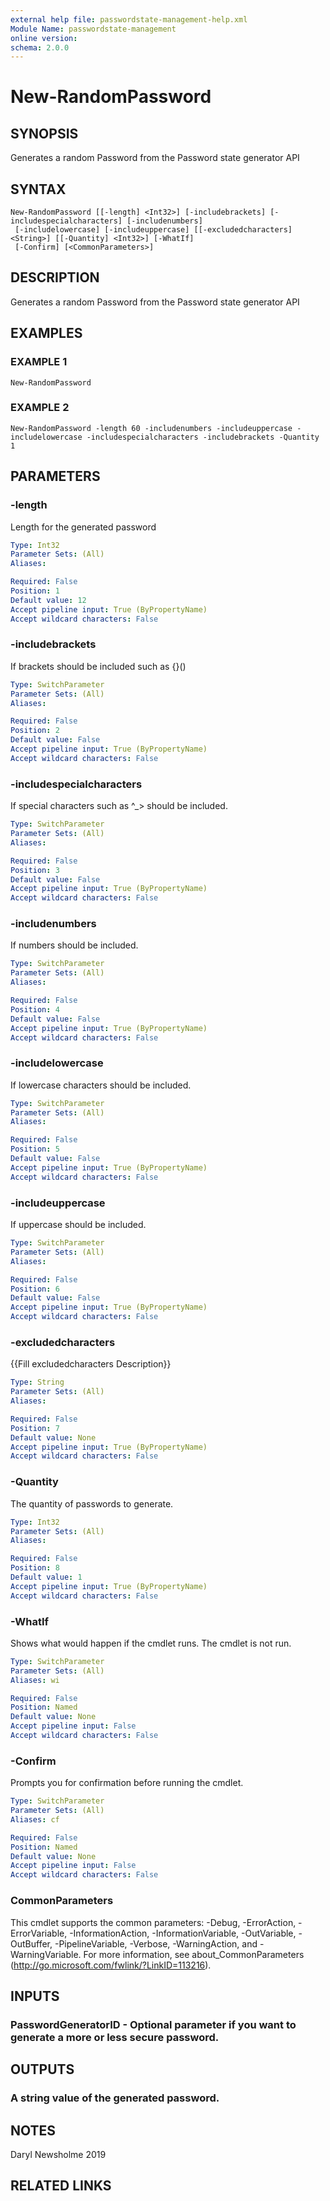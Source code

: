 ```yaml
---
external help file: passwordstate-management-help.xml
Module Name: passwordstate-management
online version:
schema: 2.0.0
---
```


# New-RandomPassword

## SYNOPSIS
Generates a random Password from the Password state generator API

## SYNTAX

```
New-RandomPassword [[-length] <Int32>] [-includebrackets] [-includespecialcharacters] [-includenumbers]
 [-includelowercase] [-includeuppercase] [[-excludedcharacters] <String>] [[-Quantity] <Int32>] [-WhatIf]
 [-Confirm] [<CommonParameters>]
```

## DESCRIPTION
Generates a random Password from the Password state generator API

## EXAMPLES

### EXAMPLE 1
```
New-RandomPassword
```

### EXAMPLE 2
```
New-RandomPassword -length 60 -includenumbers -includeuppercase -includelowercase -includespecialcharacters -includebrackets -Quantity 1
```

## PARAMETERS

### -length
Length for the generated password

```yaml
Type: Int32
Parameter Sets: (All)
Aliases:

Required: False
Position: 1
Default value: 12
Accept pipeline input: True (ByPropertyName)
Accept wildcard characters: False
```

### -includebrackets
If brackets should be included such as {}()

```yaml
Type: SwitchParameter
Parameter Sets: (All)
Aliases:

Required: False
Position: 2
Default value: False
Accept pipeline input: True (ByPropertyName)
Accept wildcard characters: False
```

### -includespecialcharacters
If special characters such as ^_\> should be included.

```yaml
Type: SwitchParameter
Parameter Sets: (All)
Aliases:

Required: False
Position: 3
Default value: False
Accept pipeline input: True (ByPropertyName)
Accept wildcard characters: False
```

### -includenumbers
If numbers should be included.

```yaml
Type: SwitchParameter
Parameter Sets: (All)
Aliases:

Required: False
Position: 4
Default value: False
Accept pipeline input: True (ByPropertyName)
Accept wildcard characters: False
```

### -includelowercase
If lowercase characters should be included.

```yaml
Type: SwitchParameter
Parameter Sets: (All)
Aliases:

Required: False
Position: 5
Default value: False
Accept pipeline input: True (ByPropertyName)
Accept wildcard characters: False
```

### -includeuppercase
If uppercase should be included.

```yaml
Type: SwitchParameter
Parameter Sets: (All)
Aliases:

Required: False
Position: 6
Default value: False
Accept pipeline input: True (ByPropertyName)
Accept wildcard characters: False
```

### -excludedcharacters
{{Fill excludedcharacters Description}}

```yaml
Type: String
Parameter Sets: (All)
Aliases:

Required: False
Position: 7
Default value: None
Accept pipeline input: True (ByPropertyName)
Accept wildcard characters: False
```

### -Quantity
The quantity of passwords to generate.

```yaml
Type: Int32
Parameter Sets: (All)
Aliases:

Required: False
Position: 8
Default value: 1
Accept pipeline input: True (ByPropertyName)
Accept wildcard characters: False
```

### -WhatIf
Shows what would happen if the cmdlet runs.
The cmdlet is not run.

```yaml
Type: SwitchParameter
Parameter Sets: (All)
Aliases: wi

Required: False
Position: Named
Default value: None
Accept pipeline input: False
Accept wildcard characters: False
```

### -Confirm
Prompts you for confirmation before running the cmdlet.

```yaml
Type: SwitchParameter
Parameter Sets: (All)
Aliases: cf

Required: False
Position: Named
Default value: None
Accept pipeline input: False
Accept wildcard characters: False
```

### CommonParameters
This cmdlet supports the common parameters: -Debug, -ErrorAction, -ErrorVariable, -InformationAction, -InformationVariable, -OutVariable, -OutBuffer, -PipelineVariable, -Verbose, -WarningAction, and -WarningVariable.
For more information, see about_CommonParameters (http://go.microsoft.com/fwlink/?LinkID=113216).

## INPUTS

### PasswordGeneratorID - Optional parameter if you want to generate a more or less secure password.
## OUTPUTS

### A string value of the generated password.
## NOTES
Daryl Newsholme 2019

## RELATED LINKS
